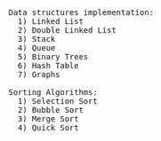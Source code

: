 <pre>

Data structures implementation:
  1) Linked List
  2) Double Linked List 
  3) Stack
  4) Queue
  5) Binary Trees 
  6) Hash Table
  7) Graphs

Sorting Algorithms:
  1) Selection Sort
  2) Bubble Sort
  3) Merge Sort
  4) Quick Sort
</pre>
